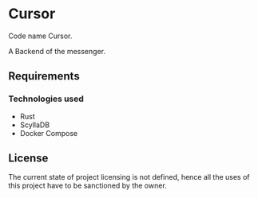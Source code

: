 # Cursor

Code name Cursor.

A Backend of the messenger.

## Requirements

### Technologies used

- Rust
- ScyllaDB
- Docker Compose

## License

The current state of project licensing is not defined, hence all the uses of this project have to be sanctioned by the owner.
